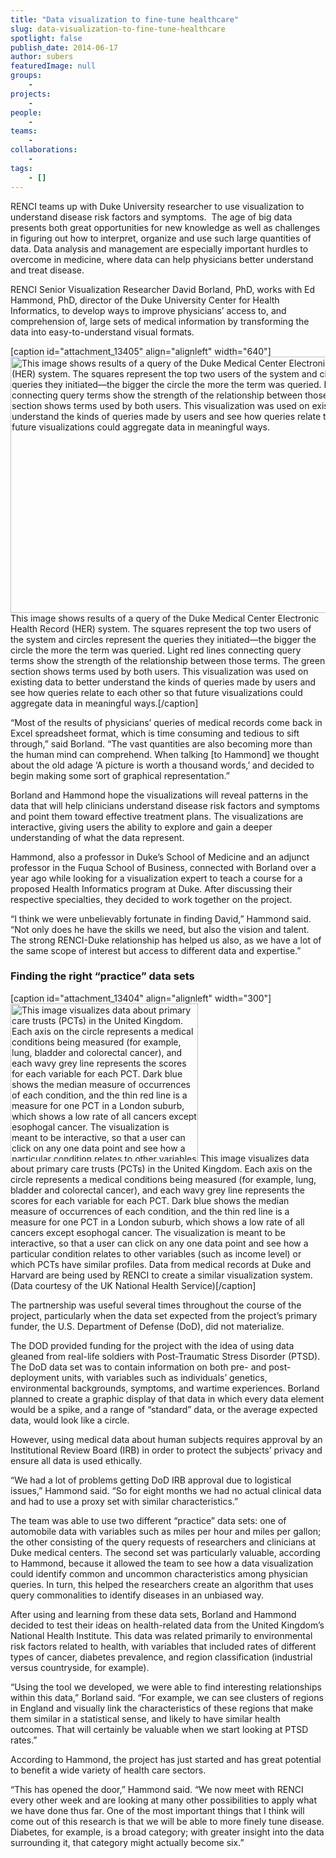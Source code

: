 ```yaml
---
title: "Data visualization to fine-tune healthcare"
slug: data-visualization-to-fine-tune-healthcare
spotlight: false
publish_date: 2014-06-17
author: subers
featuredImage: null
groups:
    - 
projects:
    - 
people:
    - 
teams: 
    - 
collaborations:
    - 
tags:
    - []
---
```

RENCI teams up with Duke University researcher to use visualization to understand disease risk factors and symptoms.  The age of big data presents both great opportunities for new knowledge as well as challenges in figuring out how to interpret, organize and use such large quantities of data. Data analysis and management are especially important hurdles to overcome in medicine, where data can help physicians better understand and treat disease.

<!--more-->

RENCI Senior Visualization Researcher David Borland, PhD, works with Ed Hammond, PhD, director of the Duke University Center for Health Informatics, to develop ways to improve physicians’ access to, and comprehension of, large sets of medical information by transforming the data into easy-to-understand visual formats.

[caption id="attachment_13405" align="alignleft" width="640"]<a href="http://renci.org/wp-content/uploads/2014/06/QueryVis_Top_edit.png"><img class="size-news-large wp-image-13405" src="http://renci.org/wp-content/uploads/2014/06/QueryVis_Top_edit-640x410.png" alt="This image shows results of a query of the Duke Medical Center Electronic Health Record (HER) system. The squares represent the top two users of the system and circles represent the queries they initiated—the bigger the circle the more the term was queried. Light red lines connecting query terms show the strength of the relationship between those terms. The green section shows terms used by both users. This visualization was used on existing data to better understand the kinds of queries made by users and see how queries relate to each other so that future visualizations could aggregate data in meaningful ways." width="640" height="410" /></a> This image shows results of a query of the Duke Medical Center Electronic Health Record (HER) system. The squares represent the top two users of the system and circles represent the queries they initiated—the bigger the circle the more the term was queried. Light red lines connecting query terms show the strength of the relationship between those terms. The green section shows terms used by both users. This visualization was used on existing data to better understand the kinds of queries made by users and see how queries relate to each other so that future visualizations could aggregate data in meaningful ways.[/caption]

“Most of the results of physicians’ queries of medical records come back in Excel spreadsheet format, which is time consuming and tedious to sift through,” said Borland. “The vast quantities are also becoming more than the human mind can comprehend. When talking [to Hammond] we thought about the old adage ‘A picture is worth a thousand words,’ and decided to begin making some sort of graphical representation.”

Borland and Hammond hope the visualizations will reveal patterns in the data that will help clinicians understand disease risk factors and symptoms and point them toward effective treatment plans. The visualizations are interactive, giving users the ability to explore and gain a deeper understanding of what the data represent.

Hammond, also a professor in Duke’s School of Medicine and an adjunct professor in the Fuqua School of Business, connected with Borland over a year ago while looking for a visualization expert to teach a course for a proposed Health Informatics program at Duke. After discussing their respective specialties, they decided to work together on the project.

“I think we were unbelievably fortunate in finding David,” Hammond said. “Not only does he have the skills we need, but also the vision and talent. The strong RENCI-Duke relationship has helped us also, as we have a lot of the same scope of interest but access to different data and expertise.”
<h3>Finding the right “practice” data sets</h3>
[caption id="attachment_13404" align="alignleft" width="300"]<a href="http://renci.org/wp-content/uploads/2014/06/NHS_01_edit.png"><img class="size-medium wp-image-13404" src="http://renci.org/wp-content/uploads/2014/06/NHS_01_edit-300x253.png" alt="This image visualizes data about primary care trusts (PCTs) in the United Kingdom. Each axis on the circle represents a medical conditions being measured (for example, lung, bladder and colorectal cancer), and each wavy grey line represents the scores for each variable for each PCT.  Dark blue shows the median measure of occurrences of each condition, and the thin red line is a measure for one PCT in a London suburb, which shows a low rate of all cancers except esophogal cancer. The visualization is meant to be interactive, so that a user can click on any one data point and see how a particular condition relates to other variables (such as income level) or which PCTs have similar profiles. Data from medical records at Duke and Harvard are being used by RENCI to create a similar visualization system. (Data courtesy of the UK National Health Service)" width="300" height="253" /></a> This image visualizes data about primary care trusts (PCTs) in the United Kingdom. Each axis on the circle represents a medical conditions being measured (for example, lung, bladder and colorectal cancer), and each wavy grey line represents the scores for each variable for each PCT. Dark blue shows the median measure of occurrences of each condition, and the thin red line is a measure for one PCT in a London suburb, which shows a low rate of all cancers except esophogal cancer. The visualization is meant to be interactive, so that a user can click on any one data point and see how a particular condition relates to other variables (such as income level) or which PCTs have similar profiles. Data from medical records at Duke and Harvard are being used by RENCI to create a similar visualization system. (Data courtesy of the UK National Health Service)[/caption]

The partnership was useful several times throughout the course of the project, particularly when the data set expected from the project’s primary funder, the U.S. Department of Defense (DoD), did not materialize.

The DOD provided funding for the project with the idea of using data gleaned from real-life soldiers with Post-Traumatic Stress Disorder (PTSD). The DoD data set was to contain information on both pre- and post-deployment units, with variables such as individuals’ genetics, environmental backgrounds, symptoms, and wartime experiences. Borland planned to create a graphic display of that data in which every data element would be a spike, and a range of “standard” data, or the average expected data, would look like a circle.

However, using medical data about human subjects requires approval by an Institutional Review Board (IRB) in order to protect the subjects’ privacy and ensure all data is used ethically.

“We had a lot of problems getting DoD IRB approval due to logistical issues,” Hammond said. “So for eight months we had no actual clinical data and had to use a proxy set with similar characteristics.”

The team was able to use two different “practice” data sets: one of automobile data with variables such as miles per hour and miles per gallon; the other consisting of the query requests of researchers and clinicians at Duke medical centers. The second set was particularly valuable, according to Hammond, because it allowed the team to see how a data visualization could identify common and uncommon characteristics among physician queries. In turn, this helped the researchers create an algorithm that uses query commonalities to identify diseases in an unbiased way.

After using and learning from these data sets, Borland and Hammond decided to test their ideas on health-related data from the United Kingdom’s National Health Institute. This data was related primarily to environmental risk factors related to health, with variables that included rates of different types of cancer, diabetes prevalence, and region classification (industrial versus countryside, for example).

“Using the tool we developed, we were able to find interesting relationships within this data,” Borland said. “For example, we can see clusters of regions in England and visually link the characteristics of these regions that make them similar in a statistical sense, and likely to have similar health outcomes. That will certainly be valuable when we start looking at PTSD rates.”

According to Hammond, the project has just started and has great potential to benefit a wide variety of health care sectors.

“This has opened the door,” Hammond said. “We now meet with RENCI every other week and are looking at many other possibilities to apply what we have done thus far. One of the most important things that I think will come out of this research is that we will be able to more finely tune disease. Diabetes, for example, is a broad category; with greater insight into the data surrounding it, that category might actually become six.”
